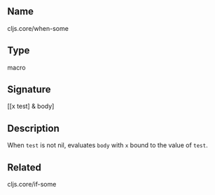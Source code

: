 ## Name
cljs.core/when-some

## Type
macro

## Signature
[[x test] & body]

## Description

When `test` is not nil, evaluates `body` with `x` bound to the value of `test`.

## Related
cljs.core/if-some
